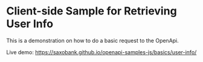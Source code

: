 # Client-side Sample for Retrieving User Info

This is a demonstration on how to do a basic request to the OpenApi.

Live demo: https://saxobank.github.io/openapi-samples-js/basics/user-info/

